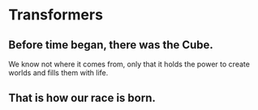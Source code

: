 # Transformers
## Before time began, there was the Cube.
We know not where it comes from, only that it holds the power to create worlds and fills them with life.
## That is how our race is born. 
